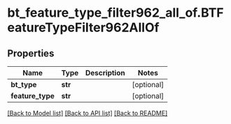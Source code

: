 # bt_feature_type_filter962_all_of.BTFeatureTypeFilter962AllOf

## Properties
Name | Type | Description | Notes
------------ | ------------- | ------------- | -------------
**bt_type** | **str** |  | [optional] 
**feature_type** | **str** |  | [optional] 

[[Back to Model list]](../README.md#documentation-for-models) [[Back to API list]](../README.md#documentation-for-api-endpoints) [[Back to README]](../README.md)


